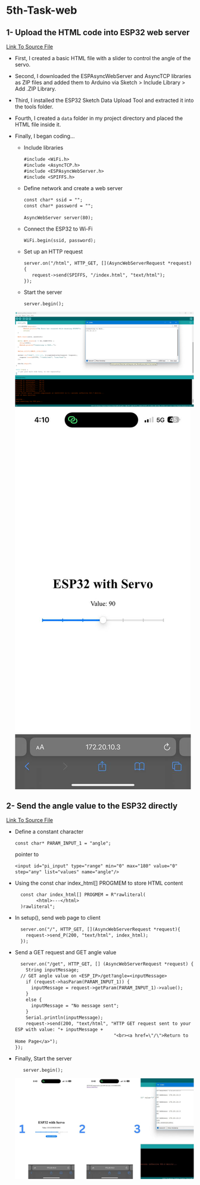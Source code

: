# 5th-Task-web

## 1- Upload the HTML code into ESP32 web server
[Link To Source File](sketch_jul30a.ino)
- First, I created a basic HTML file with a slider to control the angle of the servo.
- Second, I downloaded the ESPAsyncWebServer and AsyncTCP libraries as ZIP files and added them to Arduino via Sketch > Include Library > Add .ZIP Library.
- Third, I installed the ESP32 Sketch Data Upload Tool and extracted it into the tools folder.
- Fourth, I created a `data` folder in my project directory and placed the HTML file inside it.
- Finally, I began coding...
  - Include libraries
    ```
    #include <WiFi.h>
    #include <AsyncTCP.h>
    #include <ESPAsyncWebServer.h>
    #include <SPIFFS.h>
    ```
  - Define network and create a web server
    ```
    const char* ssid = "";
    const char* password = "";
     
    AsyncWebServer server(80);
    ```
  - Connect the ESP32 to Wi-Fi
    ```
    WiFi.begin(ssid, password);
    ```
  - Set up an HTTP request
    ```
    server.on("/html", HTTP_GET, [](AsyncWebServerRequest *request){
       request->send(SPIFFS, "/index.html", "text/html");
    });
    ```
  - Start the server
    ```
    server.begin();
    ```
    
  ![](imgs/task5.png)
  ![](imgs/task5-1.jpg)


## 2- Send the angle value to the ESP32 directly 
  [Link To Source File](sketch_jul31a.ino)

- Define a constant character
    ```
    const char* PARAM_INPUT_1 = "angle";
    ```
    pointer to 
    ```
    <input id="pi_input" type="range" min="0" max="180" value="0" step="any" list="values" name="angle"/>
    ```
- Using the const char index_html[] PROGMEM to store HTML content
  ```
    const char index_html[] PROGMEM = R"rawliteral(
          <html>---</html>
    )rawliteral";
  ```
- In setup(), send web page to client
  ```
    server.on("/", HTTP_GET, [](AsyncWebServerRequest *request){
      request->send_P(200, "text/html", index_html);
    });
  ```
- Send a GET request and GET angle value
  ```
    server.on("/get", HTTP_GET, [] (AsyncWebServerRequest *request) {
      String inputMessage;
    // GET angle value on <ESP_IP>/get?angle=<inputMessage>
      if (request->hasParam(PARAM_INPUT_1)) {
        inputMessage = request->getParam(PARAM_INPUT_1)->value();
      }
      else {
        inputMessage = "No message sent";
      }
      Serial.println(inputMessage);
      request->send(200, "text/html", "HTTP GET request sent to your ESP with value: "+ inputMessage +
                                       "<br><a href=\"/\">Return to Home Page</a>");
  });
  ```
- Finally, Start the server
  ```
     server.begin();
  ```
  
  ![](imgs/task5-2.jpg)
